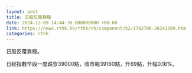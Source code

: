 ```yaml
---
layout: post
title: 日股反覆靠穩
date: 2024-12-09 14:44:30.000000000 +08:00
link: https://news.rthk.hk/rthk/ch/component/k2/1782706-20241209.htm
categories: rthk
---
```


日股反覆靠穩。

日經指數早段一度跌穿39000點，收市報39160點，升69點，升幅0.18%。
